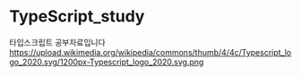 # TypeScript_study
타입스크립트 공부자료입니다
https://upload.wikimedia.org/wikipedia/commons/thumb/4/4c/Typescript_logo_2020.svg/1200px-Typescript_logo_2020.svg.png
